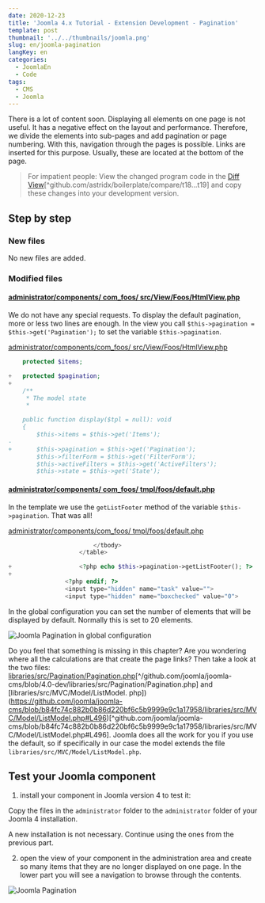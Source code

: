 ```yaml
---
date: 2020-12-23
title: 'Joomla 4.x Tutorial - Extension Development - Pagination'
template: post
thumbnail: '../../thumbnails/joomla.png'
slug: en/joomla-pagination
langKey: en
categories:
  - JoomlaEn
  - Code
tags:
  - CMS
  - Joomla
---
```


There is a lot of content soon. Displaying all elements on one page is not useful. It has a negative effect on the layout and performance. Therefore, we divide the elements into sub-pages and add pagination or page numbering. With this, navigation through the pages is possible. Links are inserted for this purpose. Usually, these are located at the bottom of the page.<!-- \index{pagination} -->

> For impatient people: View the changed program code in the [Diff View](https://github.com/astridx/boilerplate/compare/t18...t19)[^github.com/astridx/boilerplate/compare/t18...t19] and copy these changes into your development version.

## Step by step

### New files

No new files are added.

### Modified files

<!-- prettier-ignore -->
#### [administrator/components/ com\_foos/ src/View/Foos/HtmlView.php](https://github.com/astridx/boilerplate/compare/t18...t19#diff-8e3d37bbd99544f976bf8fd323eb5250)

We do not have any special requests. To display the default pagination, more or less two lines are enough. In the view you call
`$this->pagination = $this->get('Pagination');` to set the variable `$this->pagination`.

[administrator/components/com_foos/ src/View/Foos/HtmlView.php](https://github.com/astridx/boilerplate/blob/23dfac84a81f5e050ba474e80f04a8ddf19c4658/src/administrator/components/com_foos/src/View/Foos/HtmlView.php)

```php {diff}
 	protected $items;

+	protected $pagination;
+
 	/**
 	 * The model state
 	 *

 	public function display($tpl = null): void
 	{
 		$this->items = $this->get('Items');
-
+		$this->pagination = $this->get('Pagination');
 		$this->filterForm = $this->get('FilterForm');
 		$this->activeFilters = $this->get('ActiveFilters');
 		$this->state = $this->get('State');

```

<!-- prettier-ignore -->
#### [administrator/components/ com\_foos/ tmpl/foos/default.php](https://github.com/astridx/boilerplate/compare/t18...t19#diff-3186af99ea4e3321b497b86fcd1cd757)

In the template we use the `getListFooter` method of the variable `$this->pagination`. That was all!

[administrator/components/com_foos/ tmpl/foos/default.php](https://github.com/astridx/boilerplate/blob/23dfac84a81f5e050ba474e80f04a8ddf19c4658/src/administrator/components/com_foos/tmpl/foos/default.php)

```php {diff}
 						</tbody>
 					</table>

+					<?php echo $this->pagination->getListFooter(); ?>
+
 				<?php endif; ?>
 				<input type="hidden" name="task" value="">
 				<input type="hidden" name="boxchecked" value="0">

```

In the global configuration you can set the number of elements that will be displayed by default. Normally this is set to 20 elements.

![Joomla Pagination in global configuration](/images/j4x23x2.png)

Do you feel that something is missing in this chapter? Are you wondering where all the calculations are that create the page links? Then take a look at the two files: [libraries/src/Pagination/Pagination.php](https://github.com/joomla/joomla-cms/blob/65aaacc28cddfed55804306eb02b407d28884159/libraries/src/Pagination/Pagination.php#L437)[^/github.com/joomla/joomla-cms/blob/4.0-dev/libraries/src/Pagination/Pagination.php] and [libraries/src/MVC/Model/ListModel. php])(https://github.com/joomla/joomla-cms/blob/b84fc74c882b0b86d220bf6c5b9999e9c1a17958/libraries/src/MVC/Model/ListModel.php#L496)[^github.com/joomla/joomla-cms/blob/b84fc74c882b0b86d220bf6c5b9999e9c1a17958/libraries/src/MVC/Model/ListModel.php#L496]. Joomla does all the work for you if you use the default, so if specifically in our case the model extends the file `libraries/src/MVC/Model/ListModel.php`.

## Test your Joomla component

1. install your component in Joomla version 4 to test it:

Copy the files in the `administrator` folder to the `administrator` folder of your Joomla 4 installation.

A new installation is not necessary. Continue using the ones from the previous part.

2. open the view of your component in the administration area and create so many items that they are no longer displayed on one page. In the lower part you will see a navigation to browse through the contents.

![Joomla Pagination](/images/j4x23x1.png)
<img src="https://vg08.met.vgwort.de/na/5061650d6c764e02bb5f0b909fdc258d" width="1" height="1" alt="">

